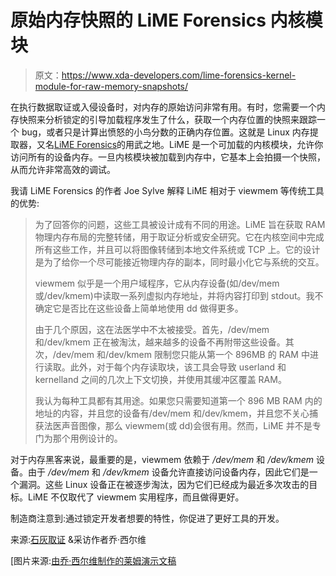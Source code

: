 # 原始内存快照的 LiME Forensics 内核模块

> 原文：<https://www.xda-developers.com/lime-forensics-kernel-module-for-raw-memory-snapshots/>

在执行数据取证或入侵设备时，对内存的原始访问非常有用。有时，您需要一个内存快照来分析锁定的引导加载程序发生了什么，获取一个内存位置的快照来跟踪一个 bug，或者只是计算出愤怒的小鸟分数的正确内存位置。这就是 Linux 内存提取器，又名[LiME Forensics](http://code.google.com/p/lime-forensics/)的用武之地。LiME 是一个可加载的内核模块，允许你访问所有的设备内存。一旦内核模块被加载到内存中，它基本上会拍摄一个快照，从而允许非常高效的调试。

我请 LiME Forensics 的作者 Joe Sylve 解释 LiME 相对于 viewmem 等传统工具的优势:

> 为了回答你的问题，这些工具被设计成有不同的用途。LiME 旨在获取 RAM 物理内存布局的完整转储，用于取证分析或安全研究。它在内核空间中完成所有这些工作，并且可以将图像转储到本地文件系统或 TCP 上。它的设计是为了给你一个尽可能接近物理内存的副本，同时最小化它与系统的交互。
> 
> viewmem 似乎是一个用户域程序，它从内存设备(如/dev/mem 或/dev/kmem)中读取一系列虚拟内存地址，并将内容打印到 stdout。我不确定它是否比在这些设备上简单地使用 dd 做得更多。
> 
> 由于几个原因，这在法医学中不太被接受。首先，/dev/mem 和/dev/kmem 正在被淘汰，越来越多的设备不再附带这些设备。其次，/dev/mem 和/dev/kmem 限制您只能从第一个 896MB 的 RAM 中进行读取。此外，对于每个内存读取块，该工具会导致 userland 和 kernelland 之间的几次上下文切换，并使用其缓冲区覆盖 RAM。
> 
> 我认为每种工具都有其用途。如果您只需要知道第一个 896 MB RAM 内的地址的内容，并且您的设备有/dev/mem 和/dev/kmem，并且您不关心捕获法医声音图像，那么 viewmem(或 dd)会很有用。然而，LiME 并不是专门为那个用例设计的。

对于内存黑客来说，最重要的是，viewmem 依赖于 */dev/mem* 和 */dev/kmem* 设备。由于 */dev/mem* 和 */dev/kmem* 设备允许直接访问设备内存，因此它们是一个漏洞。这些 Linux 设备正在被逐步淘汰，因为它们已经成为最近多次攻击的目标。LiME 不仅取代了 viewmem 实用程序，而且做得更好。

制造商注意到:通过锁定开发者想要的特性，你促进了更好工具的开发。

来源:[石灰取证](http://code.google.com/p/lime-forensics/) &采访作者乔·西尔维

[图片来源:[由乔·西尔维制作的莱姆演示文稿](http://digitalforensicssolutions.com/Android_Mind_Reading.pdf)